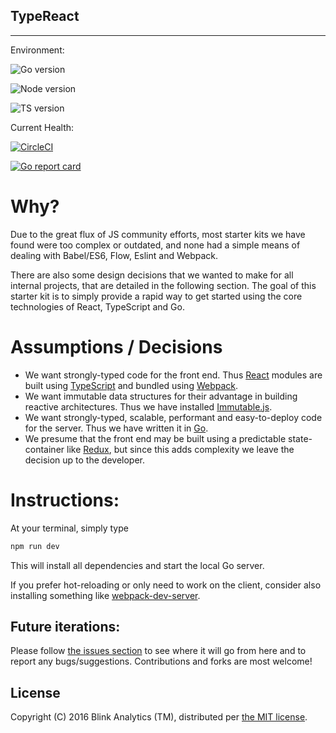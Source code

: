 ## TypeReact
---

Environment:

![Go version](https://img.shields.io/badge/go-1.6.2-blue.svg)

![Node version](https://img.shields.io/badge/npm-3.10.8-orange.svg)

![TS version](https://img.shields.io/badge/typescript-2.0.7-brightgreen.svg)

Current Health:

[![CircleCI](https://circleci.com/gh/blinkanalytics/typereact.svg?style=shield&circle-token=083647c2df4d3b0478290e959e70c1fd9efd38c7)](https://circleci.com/gh/blinkanalytics/typereact)

[![Go report card](https://goreportcard.com/badge/github.com/blinkanalytics/typereact)](https://goreportcard.com/report/github.com/blinkanalytics/typereact)

# Why?

Due to the great flux of JS community efforts, most starter kits we have found were too complex or outdated, and none had a simple means of dealing with Babel/ES6, Flow, Eslint and Webpack.

There are also some design decisions that we wanted to make for all internal projects, that are detailed in the following section. The goal of this starter kit is to simply provide a rapid way to get started using the core technologies of React, TypeScript and Go.

# Assumptions / Decisions

+ We want strongly-typed code for the front end. Thus [React](https://facebook.github.io/react/) modules are built using [TypeScript](https://www.typescriptlang.org) and bundled using [Webpack](https://webpack.github.io/).
+ We want immutable data structures for their advantage in building reactive architectures. Thus we have installed [Immutable.js](https://facebook.github.io/immutable-js/).
+ We want strongly-typed, scalable, performant and easy-to-deploy code for the server. Thus we have written it in [Go](https://golang.org).
+ We presume that the front end may be built using a predictable state-container like [Redux](http://redux.js.org/), but since this adds complexity we leave the decision up to the developer.

# Instructions:

At your terminal, simply type
```sh
npm run dev
```
This will install all dependencies and start the local Go server.

If you prefer hot-reloading or only need to work on the client, consider also installing something like [webpack-dev-server](https://www.npmjs.com/package/webpack-dev-server).

## Future iterations:

Please follow [the issues section](https://github.com/blinkanalytics/typereact/issues) to see where it will go from here and to report any bugs/suggestions. Contributions and forks are most welcome!

## License

Copyright (C) 2016 Blink Analytics (TM), distributed per [the MIT license](https://github.com/blinkanalytics/typereact/blob/master/LICENSE).
